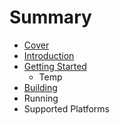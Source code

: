 # Summary

* [Cover](README.md)
* [Introduction](documentation/Introduction.md)
* [Getting Started](documentation/GettingStarted.md)
   * Temp
* [Building](documentation/Building.md)
* Running
* Supported Platforms

